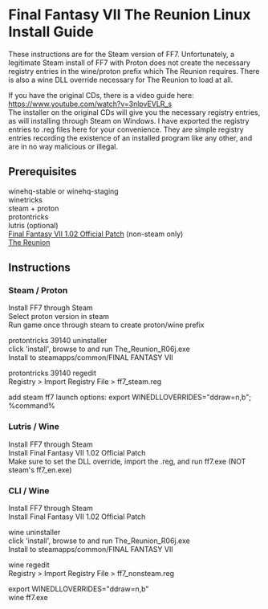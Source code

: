 # Final Fantasy VII The Reunion Linux Install Guide

These instructions are for the Steam version of FF7. Unfortunately, a legitimate Steam install of FF7 with Proton does not create the necessary registry entries in the wine/proton prefix which The Reunion requires. There is also a wine DLL override necessary for The Reunion to load at all.

If you have the original CDs, there is a video guide here: https://www.youtube.com/watch?v=3nlpvEVLR_s </br>
The installer on the original CDs will give you the necessary registry entries, as will installing through Steam on Windows. I have exported the registry entries to .reg files here for your convenience. They are simple registry entries recording the existence of an installed program like any other, and are in no way malicious or illegal.

## Prerequisites

winehq-stable or winehq-staging</br>
winetricks</br>
steam + proton</br>
protontricks</br>
lutris (optional)</br>
[Final Fantasy VII 1.02 Official Patch](https://community.pcgamingwiki.com/files/file/600-final-fantasy-vii-102-official-patch/) (non-steam only)</br>
[The Reunion](https://ff7.live/index.html)</br>
	
## Instructions

### Steam / Proton

Install FF7 through Steam</br>
Select proton version in steam</br>
Run game once through steam to create proton/wine prefix</br>

protontricks 39140 uninstaller</br>
click 'install', browse to and run The_Reunion_R06j.exe</br>
Install to steamapps/common/FINAL FANTASY VII</br>

protontricks 39140 regedit</br>
Registry > Import Registry File > ff7_steam.reg</br>

add steam ff7 launch options: export WINEDLLOVERRIDES="ddraw=n,b"; %command%
  
### Lutris / Wine
Install FF7 through Steam</br>
Install Final Fantasy VII 1.02 Official Patch</br>
Make sure to set the DLL override, import the .reg, and run ff7.exe (NOT steam's ff7_en.exe)</br>
  
### CLI / Wine
Install FF7 through Steam</br>
Install Final Fantasy VII 1.02 Official Patch</br>

wine uninstaller</br>
click 'install', browse to and run The_Reunion_R06j.exe</br>
Install to steamapps/common/FINAL FANTASY VII</br>

wine regedit</br>
Registry > Import Registry File > ff7_nonsteam.reg</br>

export WINEDLLOVERRIDES="ddraw=n,b"</br>
wine ff7.exe</br>
